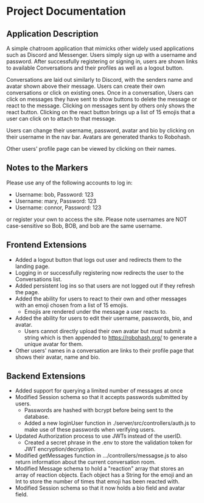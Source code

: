 # Project Documentation

## Application Description
A simple chatroom application that mimicks other widely used applications such as Discord and Messenger. Users simply sign up with a username and password. After successfully registering or signing in, users are shown links to available Conversations and their profiles as well as a logout button.

Conversations are laid out similarly to Discord, with the senders name and avatar shown above their message. Users can create their own conversations or click on existing ones. Once in a conversation, Users can click on messages they have sent to show buttons to delete the message or react to the message. Clicking on messages sent by others only shows the react button. Clicking on the react button brings up a list of 15 emojis that a user can click on to attach to that message.

Users can change their username, password, avatar and bio by clicking on their username in the nav bar. Avatars are generated thanks to Robohash.

Other users' profile page can be viewed by clicking on their names.

## Notes to the Markers
Please use any of the following accounts to log in:
* Username: bob, Password: 123
* Username: mary, Password: 123
* Username: connor, Password: 123

or register your own to access the site. 
Please note usernames are NOT case-sensitive so Bob, BOB, and bob are the same username.

## Frontend Extensions
* Added a logout button that logs out user and redirects them to the landing page.
* Logging in or successfully registering now redirects the user to the Conversations list.
* Added persistent log ins so that users are not logged out if they refresh the page.
* Added the ability for users to react to their own and other messages with an emoji chosen from a list of 15 emojis.
    * Emojis are rendered under the message a user reacts to.
* Added the ability for users to edit their username, passwords, bio, and avatar.
    * Users cannot directly upload their own avatar but must submit a string which is then appended to https://robohash.org/ to generate a unique avatar for them.
* Other users' names in a conversation are links to their profile page that shows their avatar, name and bio.

## Backend Extensions
* Added support for querying a limited number of messages at once
* Modified Session schema so that it accepts passwords submitted by users.
    * Passwords are hashed with bcrypt before being sent to the database.
    * Added a new loginUser function in ./server/src/controllers/auth.js to make use of these passwords when verifying users.
* Updated Authorization process to use JWTs instead of the userID.
    * Created a secret phrase in the .env to store the validation token for JWT encryption/decryption.
* Modified getMessages function in .../controllers/messagse.js to also return information about the current conversation room.
* Modified Message schema to hold a "reaction" array that stores an array of reaction objects. Each object has a String for the emoji and an Int to store the number of times that emoji has been reacted with.
* Modified Session schema so that it now holds a bio field and avatar field.
